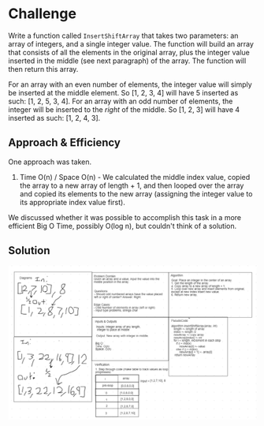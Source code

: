 # Challenge

Write a function called `InsertShiftArray` that takes two parameters: an array of integers, and a single integer value. The function will build an array that consists of all the elements in the original array, plus the integer value inserted in the middle (see next paragraph) of the array. The function will then return this array.

For an array with an even number of elements, the integer value will simply be inserted at the middle element. So [1, 2, 3, 4] will have 5 inserted as such: [1, 2, 5, 3, 4]. For an array with an odd number of elements, the integer will be inserted to the *right* of the middle. So [1, 2, 3] will have 4 inserted as such: [1, 2, 4, 3].

## Approach & Efficiency

One approach was taken. 

1. Time O(n) / Space O(n) - We calculated the middle index value, copied the array to a new array of length + 1, and then looped over the array and copied its elements to the new array (assigning the integer value to its appropriate index value first).

We discussed whether it was possible to accomplish this task in a more efficient Big O Time, possibly O(log n), but couldn't think of a solution.

## Solution

![Insert and Shift Array](../../assets/array-shift.png)